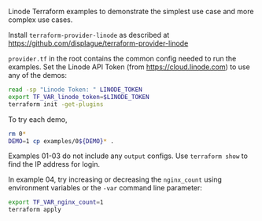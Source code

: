 Linode Terraform examples to demonstrate the simplest use case and more complex use cases.

Install `terraform-provider-linode` as described at https://github.com/displague/terraform-provider-linode

`provider.tf` in the root contains the common config needed to run the examples. Set the Linode API Token (from https://cloud.linode.com)
to use any of the demos:

```bash
read -sp "Linode Token: " LINODE_TOKEN
export TF_VAR_linode_token=$LINODE_TOKEN
terraform init -get-plugins
```

To try each demo,

```bash
rm 0*
DEMO=1 cp examples/0${DEMO}* .
```

Examples 01-03 do not include any `output` configs.  Use `terraform show` to find the IP address for login.

In example 04, try increasing or decreasing the `nginx_count` using environment variables or the `-var` command line parameter:

```bash
export TF_VAR_nginx_count=1
terraform apply
```


